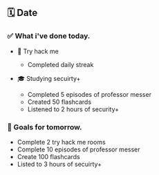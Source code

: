 ## 🗓️ Date

### ✅ What i've done today.
- 👾 Try hack me
  - Completed daily streak
 
- 🎓 Studying secuirty+
  - Completed 5 episodes of professor messer
  - Created 50 flashcards
  - Listened to 2 hours of security+


### 🎯 Goals for tomorrow.
- Complete 2 try hack me rooms
- Complete 10 episodes of professor messer
- Create 100 flashcards
- Listed to 3 hours of secuirty+
